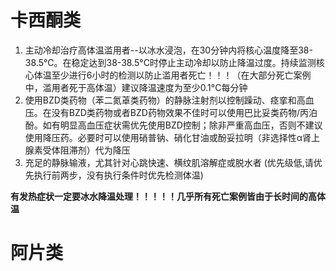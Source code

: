 # 卡西酮类
1. 主动冷却治疗高体温滥用者--以冰水浸泡，在30分钟内将核心温度降至38-38.5°C。在稳定达到38-38.5°C时停止主动冷却以防止降温过度。持续监测核心体温至少进行6小时的检测以防止滥用者死亡！！！（在大部分死亡案例中，滥用者死于高体温）建议降温速度为至少0.1°C每分钟
2. 使用BZD类药物（苯二氮䓬类药物）的静脉注射剂以控制躁动、痉挛和高血压。在没有BZD类药物或者BZD药物效果不佳时可以使用巴比妥类药物/丙泊酚。如有明显高血压症状需优先使用BZD控制；除非严重高血压，否则不建议使用降压药。必要时可以使用硝普钠、硝化甘油或酚妥拉明（非选择性α肾上腺素受体阻滞剂）代为降压
3. 充足的静脉输液，尤其针对心跳快速、横纹肌溶解症或脱水者 (优先级低,请优先执行前两步，没有执行条件时优先检测体温)

**有发热症状一定要冰水降温处理！！！！！几乎所有死亡案例皆由于长时间的高体温**

# 阿片类
